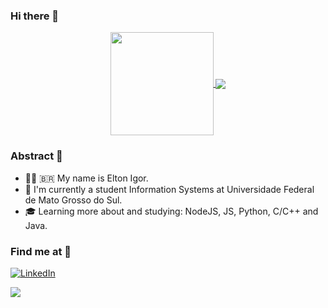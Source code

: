 ### Hi there 👋
<p align="center">
  <a href="https://github.com/anuraghazra/github-readme-stats">
    <img
      align="center"
      height="165"
      src="https://github-readme-stats.vercel.app/api?username=bovkin&count_private=true&show_icons=true&custom_title=Github%20Status&hide=issues&theme=dark"/>
  </a>
    <a href="https://github.com/anuraghazra/github-readme-stats">
    <img
      align="center"
      src="https://github-readme-stats.vercel.app/api/top-langs/?username=bovkin&layout=compact"
    />
  </a>
</p>

### Abstract 🖖
- :technologist: :brazil: My name is Elton Igor.
- :school: I'm currently a student Information Systems at Universidade Federal de Mato Grosso do Sul.
- :mortar_board: Learning more about and studying: NodeJS, JS, Python, C/C++ and Java.



### Find me at 🤙

<a href="https://www.linkedin.com/in/elton-igor-cunha-pereira-3a034b155/" rel="nofollow">
	<img src="https://camo.githubusercontent.com/0271c9f903c82d91b19ebd8458901d7c61ce1528/68747470733a2f2f696d672e736869656c64732e696f2f62616467652f4c696e6b6564496e2d2532333030373742352e7376673f267374796c653d666c61742d737175617265266c6f676f3d6c696e6b6564696e266c6f676f436f6c6f723d7768697465" alt="LinkedIn" data-canonical-src="https://img.shields.io/badge/LinkedIn-%230077B5.svg?&amp;style=flat-square&amp;logo=linkedin&amp;logoColor=white" style="max-width:100%;">
</a>
<br />

![](https://komarev.com/ghpvc/?username=your-github-bovkin&color=brightgreen&style=plastic)
